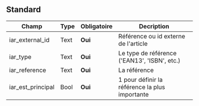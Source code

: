 ## Standard

|Champ|Type|Obligatoire|Decription|
|---|---|---|---|
|iar_external_id|Text|**Oui**|Référence ou id externe de l'article|
|iar_type|Text|**Oui**|Le type de référence ('EAN13', 'ISBN', etc.)|
|iar_reference|Text|**Oui**|La référence|
|iar_est_principal|Bool|**Oui**|1 pour définir la référence la plus importante|

